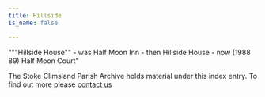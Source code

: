 ```yaml
---
title: Hillside
is_name: false

---
```


"""Hillside House"" - was Half Moon Inn - then Hillside House - now (1988    89) Half Moon Court"


The Stoke Climsland Parish Archive holds material under this index entry. To find out more please [contact us](/contact/)
